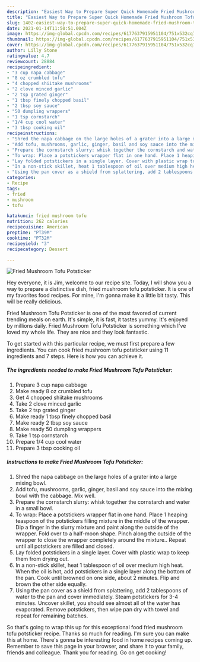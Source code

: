 ```yaml
---
description: "Easiest Way to Prepare Super Quick Homemade Fried Mushroom Tofu Potsticker"
title: "Easiest Way to Prepare Super Quick Homemade Fried Mushroom Tofu Potsticker"
slug: 1402-easiest-way-to-prepare-super-quick-homemade-fried-mushroom-tofu-potsticker
date: 2021-01-14T11:50:51.004Z
image: https://img-global.cpcdn.com/recipes/6177637915951104/751x532cq70/fried-mushroom-tofu-potsticker-recipe-main-photo.jpg
thumbnail: https://img-global.cpcdn.com/recipes/6177637915951104/751x532cq70/fried-mushroom-tofu-potsticker-recipe-main-photo.jpg
cover: https://img-global.cpcdn.com/recipes/6177637915951104/751x532cq70/fried-mushroom-tofu-potsticker-recipe-main-photo.jpg
author: Lilly Stone
ratingvalue: 4.7
reviewcount: 28884
recipeingredient:
- "3 cup napa cabbage"
- "8 oz crumbled tofu"
- "4 chopped shiitake mushrooms"
- "2 clove minced garlic"
- "2 tsp grated ginger"
- "1 tbsp finely chopped basil"
- "2 tbsp soy sauce"
- "50 dumpling wrappers"
- "1 tsp cornstarch"
- "1/4 cup cool water"
- "3 tbsp cooking oil"
recipeinstructions:
- "Shred the napa cabbage on the large holes of a grater into a large mixing bowl."
- "Add tofu, mushrooms, garlic, ginger, basil and soy sauce into the mixing bowl with the cabbage. Mix well."
- "Prepare the cornstarch slurry: whisk together the cornstarch and water in a small bowl."
- "To wrap: Place a potstickers wrapper flat in one hand. Place 1 heaping teaspoon of the potstickers filling mixture in the middle of the wrapper. Dip a finger in the slurry mixture and paint along the outside of the wrapper. Fold over to a half-moon shape. Pinch along the outside of the wrapper to close the wrapper completely around the mixture.. Repeat until all potstickers are filled and closed."
- "Lay folded potstickers in a single layer. Cover with plastic wrap to keep them from drying out."
- "In a non-stick skillet, heat 1 tablespoon of oil over medium high heat. When the oil is hot, add potstickers in a single layer along the bottom of the pan. Cook until browned on one side, about 2 minutes. Flip and brown the other side equally."
- "Using the pan cover as a shield from splattering, add 2 tablespoons of water to the pan and cover immediately. Steam potstickers for 3-4 minutes. Uncover skillet, you should see almost all of the water has evaporated. Remove potstickers, then wipe pan dry with towel and repeat for remaining batches."
categories:
- Recipe
tags:
- fried
- mushroom
- tofu

katakunci: fried mushroom tofu 
nutrition: 262 calories
recipecuisine: American
preptime: "PT39M"
cooktime: "PT32M"
recipeyield: "3"
recipecategory: Dessert

---
```



![Fried Mushroom Tofu Potsticker](https://img-global.cpcdn.com/recipes/6177637915951104/751x532cq70/fried-mushroom-tofu-potsticker-recipe-main-photo.jpg)

Hey everyone, it is Jim, welcome to our recipe site. Today, I will show you a way to prepare a distinctive dish, fried mushroom tofu potsticker. It is one of my favorites food recipes. For mine, I'm gonna make it a little bit tasty. This will be really delicious.

Fried Mushroom Tofu Potsticker is one of the most favored of current trending meals on earth. It's simple, it is fast, it tastes yummy. It's enjoyed by millions daily. Fried Mushroom Tofu Potsticker is something which I've loved my whole life. They are nice and they look fantastic.




To get started with this particular recipe, we must first prepare a few ingredients. You can cook fried mushroom tofu potsticker using 11 ingredients and 7 steps. Here is how you can achieve it.

<!--inarticleads1-->

##### The ingredients needed to make Fried Mushroom Tofu Potsticker:

1. Prepare 3 cup napa cabbage
1. Make ready 8 oz crumbled tofu
1. Get 4 chopped shiitake mushrooms
1. Take 2 clove minced garlic
1. Take 2 tsp grated ginger
1. Make ready 1 tbsp finely chopped basil
1. Make ready 2 tbsp soy sauce
1. Make ready 50 dumpling wrappers
1. Take 1 tsp cornstarch
1. Prepare 1/4 cup cool water
1. Prepare 3 tbsp cooking oil




<!--inarticleads2-->

##### Instructions to make Fried Mushroom Tofu Potsticker:

1. Shred the napa cabbage on the large holes of a grater into a large mixing bowl.
1. Add tofu, mushrooms, garlic, ginger, basil and soy sauce into the mixing bowl with the cabbage. Mix well.
1. Prepare the cornstarch slurry: whisk together the cornstarch and water in a small bowl.
1. To wrap: Place a potstickers wrapper flat in one hand. Place 1 heaping teaspoon of the potstickers filling mixture in the middle of the wrapper. Dip a finger in the slurry mixture and paint along the outside of the wrapper. Fold over to a half-moon shape. Pinch along the outside of the wrapper to close the wrapper completely around the mixture.. Repeat until all potstickers are filled and closed.
1. Lay folded potstickers in a single layer. Cover with plastic wrap to keep them from drying out.
1. In a non-stick skillet, heat 1 tablespoon of oil over medium high heat. When the oil is hot, add potstickers in a single layer along the bottom of the pan. Cook until browned on one side, about 2 minutes. Flip and brown the other side equally.
1. Using the pan cover as a shield from splattering, add 2 tablespoons of water to the pan and cover immediately. Steam potstickers for 3-4 minutes. Uncover skillet, you should see almost all of the water has evaporated. Remove potstickers, then wipe pan dry with towel and repeat for remaining batches.




So that's going to wrap this up for this exceptional food fried mushroom tofu potsticker recipe. Thanks so much for reading. I'm sure you can make this at home. There's gonna be interesting food in home recipes coming up. Remember to save this page in your browser, and share it to your family, friends and colleague. Thank you for reading. Go on get cooking!
